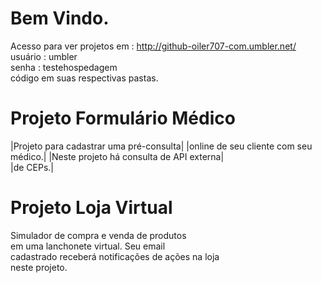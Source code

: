Bem Vindo.
============================================================================
Acesso para ver projetos em : http://github-oiler707-com.umbler.net/  
usuário : umbler         
senha   : testehospedagem  
código em suas respectivas pastas.

Projeto Formulário Médico
============================================================================
|Projeto para cadastrar uma pré-consulta|
|online de seu cliente com seu médico.|
|Neste projeto há consulta de API externa|  
|de CEPs.|

Projeto Loja Virtual
============================================================================
Simulador de compra e venda de  produtos  
em uma lanchonete virtual. Seu email  
cadastrado receberá notificações de ações na loja  
neste projeto.







